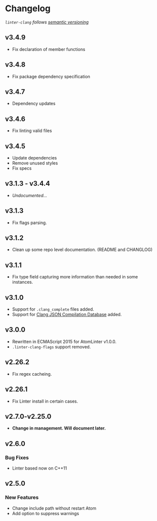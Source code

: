 # Changelog

_`linter-clang` follows [semantic versioning](http://semver.org/)_

## v3.4.9

-   Fix declaration of member functions

## v3.4.8

-   Fix package dependency specification

## v3.4.7

-   Dependency updates

## v3.4.6

-   Fix linting valid files

## v3.4.5

-   Update dependencies
-   Remove unused styles
-   Fix specs

## v3.1.3 - v3.4.4

-   _Undocumented..._

## v3.1.3

-   Fix flags parsing.

## v3.1.2

-   Clean up some repo level documentation. (README and CHANGLOG)

## v3.1.1

-   Fix type field capturing more information than needed in some instances.

## v3.1.0

-   Support for `.clang_complete` files added.
-   Support for [Clang JSON Compilation Database](http://clang.llvm.org/docs/JSONCompilationDatabase.html) added.

## v3.0.0

-   Rewritten in ECMAScript 2015 for AtomLinter v1.0.0.
-   `.linter-clang-flags` support removed.

## v2.26.2

-   Fix regex cacheing.

## v2.26.1

-   Fix Linter install in certain cases.

## v2.7.0-v2.25.0

-   **Change in management. Will document later.**

## v2.6.0

### Bug Fixes

-   Linter based now on C++11

## v2.5.0

### New Features

-   Change include path without restart Atom
-   Add option to suppress warnings
